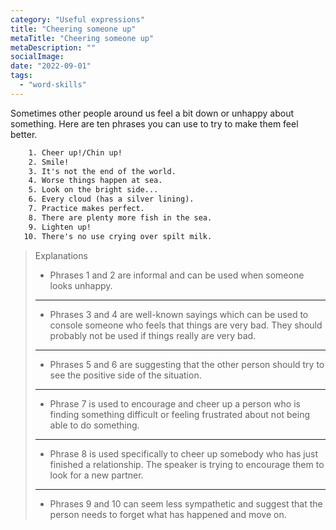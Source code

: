 ```yaml
---
category: "Useful expressions"
title: "Cheering someone up"
metaTitle: "Cheering someone up"
metaDescription: ""
socialImage:
date: "2022-09-01"
tags:
  - "word-skills"
---
```


Sometimes other people around us feel a bit down or unhappy about something. Here are ten phrases you can use to try to make them feel better.

```txt
    1. Cheer up!/Chin up!
    2. Smile!
    3. It's not the end of the world.
    4. Worse things happen at sea.
    5. Look on the bright side...
    6. Every cloud (has a silver lining).
    7. Practice makes perfect.
    8. There are plenty more fish in the sea.
    9. Lighten up!
   10. There's no use crying over spilt milk.
```

> Explanations
>
> - Phrases 1 and 2 are informal and can be used when someone looks unhappy.
>
> ---
>
> - Phrases 3 and 4 are well-known sayings which can be used to console someone who feels that things are very bad. They should probably not be used if things really are very bad.
>
> ---
>
> - Phrases 5 and 6 are suggesting that the other person should try to see the positive side of the situation.
>
> ---
>
> - Phrase 7 is used to encourage and cheer up a person who is finding something difficult or feeling frustrated about not being able to do something.
>
> ---
>
> - Phrase 8 is used specifically to cheer up somebody who has just finished a relationship. The speaker is trying to encourage them to look for a new partner.
>
> ---
>
> - Phrases 9 and 10 can seem less sympathetic and suggest that the person needs to forget what has happened and move on.
